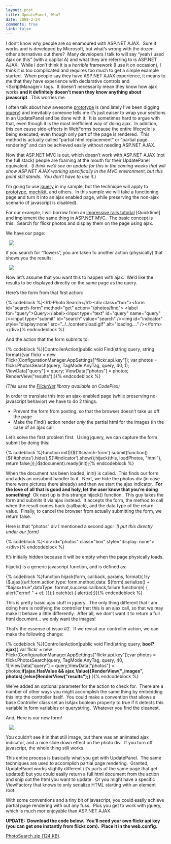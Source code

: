 ```yaml
--- 
layout: post
title: UpdatePanel, Who?
date: 2008-2-24
comments: true
link: false
---
```

<p>I don&rsquo;t know why people are so enamoured with ASP.NET AJAX.&nbsp; Sure it works and is developed by Microsoft, but what&rsquo;s wrong with the dozen other alternatives out there?&nbsp; Many developers I talk to will say &ldquo;yeah I used Ajax on this&rdquo; (with a capital A) and what they are referring to is ASP.NET AJAX.&nbsp; While I don&rsquo;t think it is a <em>horrible</em> framework (I use it on occasion), I think it <em>is</em> too complicated and requires too much to get a simple example started.&nbsp; When people say they have ASP.NET AJAX experience, it means to me that they have experience with declarative controls and &lt;ScriptManager&gt; tags.&nbsp; It doesn&rsquo;t necessarily mean they know how ajax works <strong>and it definitely doesn&rsquo;t mean they know anything about javascript</strong>.&nbsp; This worries me.</p><p>I often talk about how awesome <a href="http://prototypejs.org/" target="_blank">prototype</a> is (and lately I&rsquo;ve been digging <a href="http://jquery.com/" target="_blank">jquery</a>) and inevitably someone tells me it&rsquo;s just eaiser to wrap your sections in an UpdatePanel and be done with it.&nbsp; It is sometimes hard to argue with that, even though it is the most inefficient way of doing ajax.&nbsp; In addition, this can cause side-effects in WebForms because the entire lifecycle is being executed, even though only part of the page is rendered.&nbsp; This method is actually called &ldquo;partial html replacement&rdquo; or &ldquo;partial page rendering&rdquo; and can be achieved easily without needing ASP.NET AJAX.</p><p>Now that ASP.NET MVC is out, which doesn&rsquo;t work with ASP.NET AJAX (not the full stack) people are foaming at the mouth for their UpdatePanel equivalent.&nbsp; (<em>I think we&rsquo;ll see an update for this in the coming weeks that will show ASP.NET AJAX working specifically in the MVC environment, but this point still stands.&nbsp; You don&rsquo;t have to use it.</em>)</p><p>I&rsquo;m going to use <a href="http://www.jquery.com/" target="_blank">jquery</a> in my sample, but the technique will apply to <a href="http://prototypejs.org/" target="_blank">prototype</a>, <a href="http://mochikit.com/" target="_blank">mochikit</a>, and others.&nbsp; In this sample we will take a functioning page and turn it into an ajax enabled page, while preserving the non-ajax scenario (if javascript is disabled).</p><p>For our example, I will borrow from an <a href="http://media.rubyonrails.org/video/flickr-rails-ajax.mov" target="_blank">impressive rails tutorial</a> [Quicktime] and implement the same thing in ASP.NET MVC.&nbsp; The&nbsp;basic concept is this:&nbsp;&nbsp;Search for flickr photos and display them on the page using ajax.&nbsp;</p><p>We have our page:</p><p><a href="http://www.flux88.com/uploads/photo_2Dsearch_2Dform.png"><img src="/images/photo_2Dsearch_2Dform_thumb.jpg" hspace="10"  border="0"  /></a></p><p>if you search for &ldquo;flowers&rdquo;, you are taken to another action (physically) that shows you the results:</p><p><a href="http://www.flux88.com/uploads/photo_2Dsearch_2Dresults.png"><img src="/images/photo_2Dsearch_2Dresults_thumb.jpg" hspace="10"  border="0"  /></a></p><p>Now let&rsquo;s assume that you want this to happen with ajax.&nbsp; We&rsquo;d like the results to be displayed directly on the same page as the query.</p><p>Here&rsquo;s the form from that first action:</p><p>{% codeblock %}<span class="kwrd">&lt;</span><span class="html">h1</span><span class="kwrd">&gt;</span>Photo Search<span class="kwrd">&lt;/</span><span class="html">h1</span><span class="kwrd">&gt;</span><span class="kwrd">&lt;</span><span class="html">div</span> <span class="attr">class</span><span class="kwrd">="box"</span><span class="kwrd">&gt;</span><span class="kwrd">&lt;</span><span class="html">form</span> <span class="attr">id</span><span class="kwrd">="search-form"</span> <span class="attr">method</span><span class="kwrd">="get"</span> <span class="attr">action</span><span class="kwrd">="/photos/find"</span><span class="kwrd">&gt;</span> <span class="kwrd">&lt;</span><span class="html">label</span> <span class="attr">for</span><span class="kwrd">="query"</span><span class="kwrd">&gt;</span>Query:<span class="kwrd">&lt;/</span><span class="html">label</span><span class="kwrd">&gt;</span><span class="kwrd">&lt;</span><span class="html">input</span> <span class="attr">type</span><span class="kwrd">="text"</span> <span class="attr">id</span><span class="kwrd">="query"</span> <span class="attr">name</span><span class="kwrd">="query"</span> <span class="kwrd">/&gt;</span><span class="kwrd">&lt;</span><span class="html">input</span> <span class="attr">type</span><span class="kwrd">="submit"</span> <span class="attr">id</span><span class="kwrd">="search"</span> <span class="attr">value</span><span class="kwrd">="search"</span> <span class="kwrd">/&gt;</span><span class="kwrd">&lt;</span><span class="html">img</span> <span class="attr">id</span><span class="kwrd">="indicator"</span> <span class="attr">style</span><span class="kwrd">="display:none"</span> <span class="attr">src</span><span class="kwrd">="../../content/load.gif"</span> <span class="attr">alt</span><span class="kwrd">="loading...."</span> <span class="kwrd">/&gt;</span><span class="kwrd">&lt;/</span><span class="html">form</span><span class="kwrd">&gt;</span><span class="kwrd">&lt;/</span><span class="html">div</span><span class="kwrd">&gt;</span>{% endcodeblock %}<p>And the action that the form submits to:</p><p>{% codeblock %}[ControllerAction]<span class="kwrd">public</span> <span class="kwrd">void</span> Find(<span class="kwrd">string</span> query, <span class="kwrd">string</span> format){var flickr = <span class="kwrd">new</span> Flickr(ConfigurationManager.AppSettings[<span class="str">"flickr.api.key"</span>]); var photos = flickr.PhotosSearch(query, TagMode.AnyTag, query, 40, 1); ViewData[<span class="str">"query"</span>] = query; ViewData[<span class="str">"photos"</span>] = photos; RenderView(<span class="str">"results"</span>);}{% endcodeblock %}<p></p><p><em>(This uses the <a href="http://www.codeplex.com/FlickrNet" target="_blank">FlickrNet</a> library available on CodePlex)</em></p><p>In order to translate this into an ajax-enabled page (while preserving no-javascript behavior) we have to do 2 things.&nbsp; </p><ul><li>Prevent the form from posting, so that the browser doesn&rsquo;t take us off the page</li><li>Make the Find() action render <em>only</em> the partial html for the images (in the case of an ajax call</li></ul><p>Let&rsquo;s solve the first problem first.&nbsp; Using jquery, we can capture the form submit by doing this:</p>{% codeblock %}function init(){$(<span class="str">'#search-form'</span>).submit(function() {$(<span class="str">'#photos'</span>).hide();$(<span class="str">'#indicator'</span>).show();hijack(<span class="kwrd">this</span>, loadPhotos, <span class="str">"html"</span>), <span class="kwrd">return</span> <span class="kwrd">false</span>;});}$(document).ready(init);{% endcodeblock %}<p>When the document has been loaded, init() is called.&nbsp; This finds our form and adds an onsubmit handler to it.&nbsp; Next, we hide the photos div (in case there were pictures there already) and then we start the ajax indicator.&nbsp; <strong>For the love of all that is good and holy, let the user know that you&rsquo;re doing something!</strong>&nbsp; Ok next up is this strange hijack() function.&nbsp; This guy takes the form and submits it via ajax instead.&nbsp; It accepts the form, the method to call when the result comes back (callback), and the data type of the return value.&nbsp; Finally, to cancel the browser from actually submitting the form, we return false.</p><p>Here is that &ldquo;photos&rdquo; div I mentioned a second ago:&nbsp; <em>(I put this directly under our form)</em></p>{% codeblock %}<span class="kwrd">&lt;</span><span class="html">div</span> <span class="attr">id</span><span class="kwrd">="photos"</span> <span class="attr">class</span><span class
="kwrd">="box"</span> <span class="attr">style</span><span class="kwrd">="display: none"</span><span class="kwrd">&gt;</span><span class="kwrd">&lt;/</span><span class="html">div</span><span class="kwrd">&gt;</span>{% endcodeblock %}<p>It&rsquo;s initially hidden because it will be empty when the page physically loads.</p><p>hijack() is a generic javascript function, and&nbsp;is defined as:</p>{% codeblock %}function hijack(form, callback, <span class="kwrd">params</span>, format){ <span class="kwrd">try</span> {$.ajax({url:form.action,type: form.method,data: $(form).serialize() + <span class="str">"&amp;ajax=true"</span>,dataType: format,success:callback,failure:function(e) { alert(<span class="str">"error! "</span> + e); }});} <span class="kwrd">catch</span>(e) { alert(e);}}{% endcodeblock %}<p>This is pretty basic ajax stuff in jquery.&nbsp; The only thing different that I am doing here is notifying the controller that this is an ajax call, so that we may make it behave a little differently.&nbsp; After all, we don&rsquo;t want it to return a full html document&hellip; we only want the images!</p><p>That&rsquo;s the essense of issue #2.&nbsp; If we revisit our controller action, we can make the following change:</p>{% codeblock %}[ControllerAction]<span class="kwrd">public</span> <span class="kwrd">void</span> Find(<span class="kwrd">string</span> query, <b><span class="kwrd">bool</span>? ajax</b>){ var flickr = <span class="kwrd">new</span> Flickr(ConfigurationManager.AppSettings[<span class="str">"flickr.api.key"</span>]);var photos = flickr.PhotosSearch(query, TagMode.AnyTag, query, 40, 1);ViewData[<span class="str">"query"</span>] = query;ViewData[<span class="str">"photos"</span>] = photos;<b><span class="kwrd">if</span>(ajax.HasValue &amp;&amp; ajax.Value){RenderView(<span class="str">"_images"</span>, photos);}<span class="kwrd">else</span>{RenderView(<span class="str">"results"</span>);}</b> }{% endcodeblock %}<p>We&rsquo;ve added an optional parameter for the action to check for.&nbsp; There are a number of other ways you might accomplish the same thing by embedding this into the controller itself.&nbsp; You could make a convention that allows a base Controller class set an IsAjax boolean property to true if it detects this variable in form variables or querystring.&nbsp; Whatever you find the cleanest.</p><p>And, Here is our new form!</p><p><a href="http://www.flux88.com/uploads/photo_2Dsearch_2Dajax.png"><img src="/images/photo_2Dsearch_2Dajax_thumb.jpg" hspace="10"  border="0"  /></a></p><p>You couldn&rsquo;t see it in that still image, but there was an animated ajax indicator, and a nice slide down effect on the photo div.&nbsp; If you turn off javascript, the whole thing still works.</p><p>This entire process is basically what you get with UpdatePanel.&nbsp; The same techniques are used to accomplish partial page rendering.&nbsp; Granted, UpdatePanel works slightly different (it&rsquo;s parts of the same page that get updated) but you could easily return a full html document from the action and snip out the html you want to update.&nbsp; Or you might have a specific ViewFactory that knows to only serialize HTML starting with an element root.</p><p>With some conventions and a tiny bit of javascript, you could easily achieve partial page rendering with out any fuss.&nbsp; Plus you get to work with jquery, which is much mor enjoyable than ASP.NET AJAX.</p><p><strong>UPDATE:&nbsp; Download the code below.&nbsp; You&rsquo;ll need your own flickr api key (you can get one instantly from flickr.com).&nbsp; Place it in the web.config.</strong></p><p><a href="http://www.flux88.com/uploads/PhotoSearch.zip" target="_blank">PhotoSearch.zip (124 KB)</a>.&nbsp; </p>
